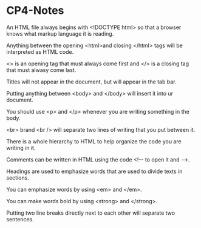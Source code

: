 # CP4-Notes
<!DOCTYPE html>

<head>
	<title>HTML Notes</title>
</head>

<body>
<p>An HTML file always begins with &lt;!DOCTYPE html> so that a browser knows what markup language it is reading.</p>

<p>Anything between the opening &lt;html>and closing &lt;/html> tags will be interpreted as HTML code.</p>

<p><> is an opening tag that must always come first and &lt;/> is a closing tag that must alwasy come last.</p>

<p>Titles will not appear in the document, but will appear in the tab bar.</p>

<p>Putting anything between &lt;body> and &lt;/body> will insert it into ur document.</p>

<p>You should use &lt;p> and &lt;/p> whenever you are writing something in the body.</p>

<p>&lt;br> brand &lt;br /> will separate two lines of writing that you put between it.</p>

<p>There is a whole hierarchy to HTML to help organize the code you are writing in it.</p>

<p>Comments can be written in HTML using the code &lt;!-- to open it and -->.</p>

<p>Headings are used to emphasize words that are used to divide texts in sections.</p>

<p>You can emphasize words by using &lt;em> and &lt;/em>.</p>

<p>You can make words bold by using &lt;strong> and &lt;/strong>.</p>

<p>Putting two line breaks directly next to each other will separate two sentences.</p>
</body>

